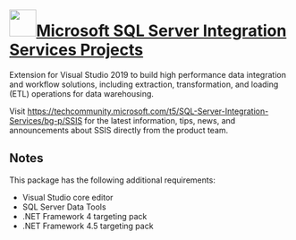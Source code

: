 # [<img src="https://cdn.jsdelivr.net/gh/bbtsoftware/chocolatey-packages@74b0a3c4fe3e5ad5b896dd63f99a4edb346f8e21/icons/ssis-vs2019.png" height="48" width="48" />Microsoft SQL Server Integration Services Projects](https://chocolatey.org/packages/ssis-vs2019)

Extension for Visual Studio 2019 to build high performance data integration and workflow solutions, including extraction, transformation, and loading (ETL) operations for data warehousing.

Visit https://techcommunity.microsoft.com/t5/SQL-Server-Integration-Services/bg-p/SSIS for the latest information, tips, news, and announcements about SSIS directly from the product team.

## Notes

This package has the following additional requirements:

* Visual Studio core editor
* SQL Server Data Tools
* .NET Framework 4 targeting pack
* .NET Framework 4.5 targeting pack
